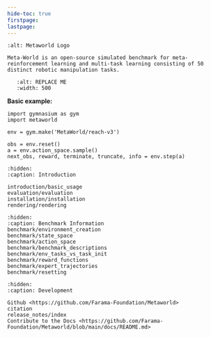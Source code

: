 ```yaml
---
hide-toc: true
firstpage:
lastpage:
---
```


```{project-logo} _static/metaworld-text.svg
:alt: Metaworld Logo
```

```{project-heading}
Meta-World is an open-source simulated benchmark for meta-reinforcement learning and multi-task learning consisting of 50 distinct robotic manipulation tasks.
```

```{figure} _static/mt10.gif
   :alt: REPLACE ME
   :width: 500
```

**Basic example:**

```{code-block} python
import gymnasium as gym
import metaworld

env = gym.make('MetaWorld/reach-v3')

obs = env.reset()
a = env.action_space.sample()
next_obs, reward, terminate, truncate, info = env.step(a)

```

```{toctree}
:hidden:
:caption: Introduction

introduction/basic_usage
evaluation/evaluation
installation/installation
rendering/rendering
```

```{toctree}
:hidden:
:caption: Benchmark Information
benchmark/environment_creation
benchmark/state_space
benchmark/action_space
benchmark/benchmark_descriptions
benchmark/env_tasks_vs_task_init
benchmark/reward_functions
benchmark/expert_trajectories
benchmark/resetting
```


```{toctree}
:hidden:
:caption: Development

Github <https://github.com/Farama-Foundation/Metaworld>
citation
release_notes/index
Contribute to the Docs <https://github.com/Farama-Foundation/Metaworld/blob/main/docs/README.md>
```
